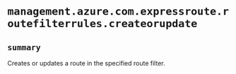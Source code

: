 # `management.azure.com.expressroute.routefilterrules.createorupdate`

## `summary`
Creates or updates a route in the specified route filter.


